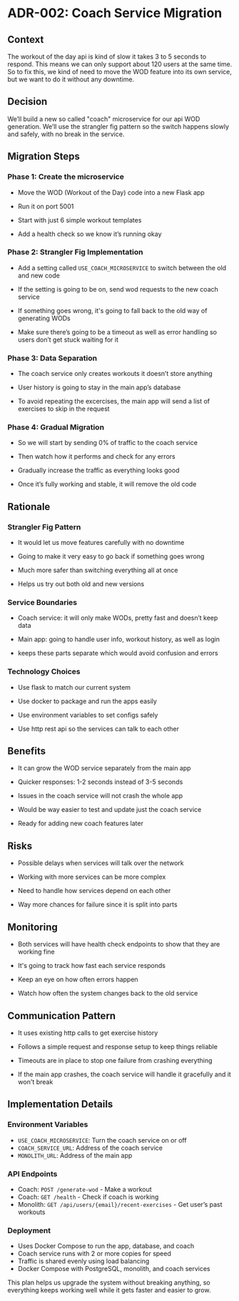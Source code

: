 # ADR-002: Coach Service Migration

## Context

The workout of the day api is kind of slow it takes 3 to 5 seconds to respond. This means we can only support about 120 users at the same time. So to fix this, we kind of need to move the WOD feature into its own service, but we want to do it without any downtime.



## Decision

We’ll build a new so called "coach" microservice for our api WOD generation. We’ll use the strangler fig pattern so the switch happens slowly and safely, with no break in the service.



## Migration Steps



### Phase 1: Create the microservice

- Move the WOD (Workout of the Day) code into a new Flask app

- Run it on port 5001

- Start with just 6 simple workout templates

- Add a health check so we know it’s running okay



### Phase 2: Strangler Fig Implementation

- Add a setting called `USE_COACH_MICROSERVICE` to switch between the old and new code

- If the setting is going to be on, send wod requests to the new coach service

- If something goes wrong, it's going to fall back to the old way of generating WODs

- Make sure there’s going to be a timeout as well as error handling so users don’t get stuck waiting for it



### Phase 3: Data Separation

- The coach service only creates workouts it doesn’t store anything 

- User history is going to stay in the main app’s database

- To avoid repeating the excercises, the main app will send a list of exercises to skip in the request



### Phase 4: Gradual Migration

- So we will start by sending 0% of traffic to the coach service

- Then watch how it performs and check for any errors

- Gradually increase the traffic as everything looks good

- Once it’s fully working and stable, it will remove the old code



## Rationale

### Strangler Fig Pattern

- It would let us move features carefully with no downtime

- Going to make it very easy to go back if something goes wrong

- Much more safer than switching everything all at once

- Helps us try out both old and new versions



### Service Boundaries

- Coach service: it will only make WODs, pretty fast and doesn’t keep data 

- Main app: going to handle user info, workout history, as well as login

- keeps these parts separate which would avoid confusion and errors



### Technology Choices

- Use flask to match our current system

- Use docker to package and run the apps easily

- Use environment variables to set configs safely

- Use http rest api so the services can talk to each other



## Benefits

- It can grow the WOD service separately from the main app

- Quicker responses: 1-2 seconds instead of 3-5 seconds

- Issues in the coach service will not crash the whole app

- Would be way easier to test and update just the coach service

- Ready for adding new coach features later



## Risks

- Possible delays when services will talk over the network

- Working with more services can be more complex

- Need to handle how services depend on each other

- Way more chances for failure since it is split into parts



## Monitoring

- Both services will have health check endpoints to show that they are working fine

- It's going to track how fast each service responds

- Keep an eye on how often errors happen

- Watch how often the system changes back to the old service


## Communication Pattern

- It uses existing http calls to get exercise history

- Follows a simple request and response setup to keep things reliable

- Timeouts are in place to stop one failure from crashing everything

- If the main app crashes, the coach service will handle it gracefully and it won't break


## Implementation Details

### Environment Variables
- `USE_COACH_MICROSERVICE`: Turn the coach service on or off
- `COACH_SERVICE_URL`: Address of the coach service
- `MONOLITH_URL`: Address of the main app

### API Endpoints
- Coach: `POST /generate-wod` - Make a workout
- Coach: `GET /health` - Check if coach is working
- Monolith: `GET /api/users/{email}/recent-exercises` -  Get user’s past workouts

### Deployment
- Uses Docker Compose to run the app, database, and coach
- Coach service runs with 2 or more copies for speed
- Traffic is shared evenly using load balancing
- Docker Compose with PostgreSQL, monolith, and coach services

This plan helps us upgrade the system without breaking anything, so everything keeps working well while it gets faster and easier to grow.